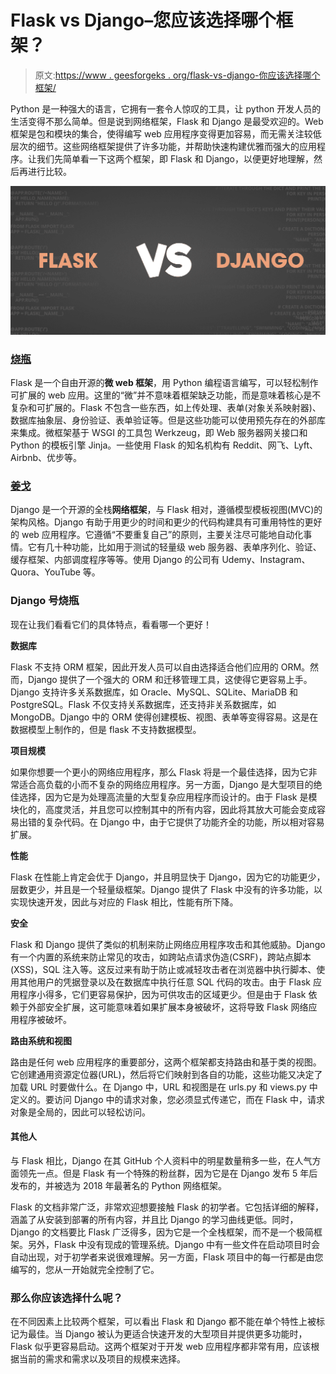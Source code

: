 # Flask vs Django–您应该选择哪个框架？

> 原文:[https://www . geesforgeks . org/flask-vs-django-你应该选择哪个框架/](https://www.geeksforgeeks.org/flask-vs-django-which-framework-should-you-choose/)

Python 是一种强大的语言，它拥有一套令人惊叹的工具，让 python 开发人员的生活变得不那么简单。但是说到网络框架，Flask 和 Django 是最受欢迎的。Web 框架是包和模块的集合，使得编写 web 应用程序变得更加容易，而无需关注较低层次的细节。这些网络框架提供了许多功能，并帮助快速构建优雅而强大的应用程序。让我们先简单看一下这两个框架，即 Flask 和 Django，以便更好地理解，然后再进行比较。

![Flask-vs-Django-–-Which-Framework-Should-You-Choose](img/1638b73289e025c6bc09de79be4d6abc.png)

### [烧瓶](https://www.geeksforgeeks.org/flask-creating-first-simple-application/)

Flask 是一个自由开源的**微 web 框架**，用 Python 编程语言编写，可以轻松制作可扩展的 web 应用。这里的“微”并不意味着框架缺乏功能，而是意味着核心是不复杂和可扩展的。Flask 不包含一些东西，如上传处理、表单(对象关系映射器)、数据库抽象层、身份验证、表单验证等。但是这些功能可以使用预先存在的外部库来集成。微框架基于 WSGI 的工具包 Werkzeug，即 Web 服务器网关接口和 Python 的模板引擎 Jinja。一些使用 Flask 的知名机构有 Reddit、网飞、Lyft、Airbnb、优步等。

### [姜戈](https://www.geeksforgeeks.org/django-introduction-and-installation/)

Django 是一个开源的全栈**网络框架**，与 Flask 相对，遵循模型模板视图(MVC)的架构风格。Django 有助于用更少的时间和更少的代码构建具有可重用特性的更好的 web 应用程序。它遵循“不要重复自己”的原则，主要关注尽可能地自动化事情。它有几十种功能，比如用于测试的轻量级 web 服务器、表单序列化、验证、缓存框架、内部调度程序等等。使用 Django 的公司有 Udemy、Instagram、Quora、YouTube 等。

### Django 号烧瓶

现在让我们看看它们的具体特点，看看哪一个更好！

**数据库**

Flask 不支持 ORM 框架，因此开发人员可以自由选择适合他们应用的 ORM。然而，Django 提供了一个强大的 ORM 和迁移管理工具，这使得它更容易上手。Django 支持许多关系数据库，如 Oracle、MySQL、SQLite、MariaDB 和 PostgreSQL。Flask 不仅支持关系数据库，还支持非关系数据库，如 MongoDB。Django 中的 ORM 使得创建模板、视图、表单等变得容易。这是在数据模型上制作的，但是 flask 不支持数据模型。

**项目规模**

如果你想要一个更小的网络应用程序，那么 Flask 将是一个最佳选择，因为它非常适合高负载的小而不复杂的网络应用程序。另一方面，Django 是大型项目的绝佳选择，因为它是为处理高流量的大型复杂应用程序而设计的。由于 Flask 是模块化的，高度灵活，并且您可以控制其中的所有内容，因此将其放大可能会变成容易出错的复杂代码。在 Django 中，由于它提供了功能齐全的功能，所以相对容易扩展。

**性能**

Flask 在性能上肯定会优于 Django，并且明显快于 Django，因为它的功能更少，层数更少，并且是一个轻量级框架。Django 提供了 Flask 中没有的许多功能，以实现快速开发，因此与对应的 Flask 相比，性能有所下降。

**安全**

Flask 和 Django 提供了类似的机制来防止网络应用程序攻击和其他威胁。Django 有一个内置的系统来防止常见的攻击，如跨站点请求伪造(CSRF)，跨站点脚本(XSS)，SQL 注入等。这反过来有助于防止或减轻攻击者在浏览器中执行脚本、使用其他用户的凭据登录以及在数据库中执行任意 SQL 代码的攻击。由于 Flask 应用程序小得多，它们更容易保护，因为可供攻击的区域更少。但是由于 Flask 依赖于外部安全扩展，这可能意味着如果扩展本身被破坏，这将导致 Flask 网络应用程序被破坏。

**路由系统和视图**

路由是任何 web 应用程序的重要部分，这两个框架都支持路由和基于类的视图。它创建通用资源定位器(URL)，然后将它们映射到各自的功能，这些功能又决定了加载 URL 时要做什么。在 Django 中，URL 和视图是在 urls.py 和 views.py 中定义的。要访问 Django 中的请求对象，您必须显式传递它，而在 Flask 中，请求对象是全局的，因此可以轻松访问。

#### 其他人

与 Flask 相比，Django 在其 GitHub 个人资料中的明星数量稍多一些，在人气方面领先一点。但是 Flask 有一个特殊的粉丝群，因为它是在 Django 发布 5 年后发布的，并被选为 2018 年最著名的 Python 网络框架。

Flask 的文档非常广泛，非常欢迎想要接触 Flask 的初学者。它包括详细的解释，涵盖了从安装到部署的所有内容，并且比 Django 的学习曲线更低。同时，Django 的文档要比 Flask 广泛得多，因为它是一个全栈框架，而不是一个极简框架。另外，Flask 中没有现成的管理系统。Django 中有一些文件在启动项目时会自动出现，对于初学者来说很难理解。另一方面，Flask 项目中的每一行都是由您编写的，您从一开始就完全控制了它。

### 那么你应该选择什么呢？

在不同因素上比较两个框架，可以看出 Flask 和 Django 都不能在单个特性上被标记为最佳。当 Django 被认为更适合快速开发的大型项目并提供更多功能时，Flask 似乎更容易启动。这两个框架对于开发 web 应用程序都非常有用，应该根据当前的需求和需求以及项目的规模来选择。